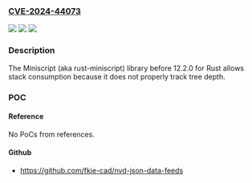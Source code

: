 ### [CVE-2024-44073](https://cve.mitre.org/cgi-bin/cvename.cgi?name=CVE-2024-44073)
![](https://img.shields.io/static/v1?label=Product&message=n%2Fa&color=blue)
![](https://img.shields.io/static/v1?label=Version&message=n%2Fa&color=blue)
![](https://img.shields.io/static/v1?label=Vulnerability&message=n%2Fa&color=brighgreen)

### Description

The Miniscript (aka rust-miniscript) library before 12.2.0 for Rust allows stack consumption because it does not properly track tree depth.

### POC

#### Reference
No PoCs from references.

#### Github
- https://github.com/fkie-cad/nvd-json-data-feeds

